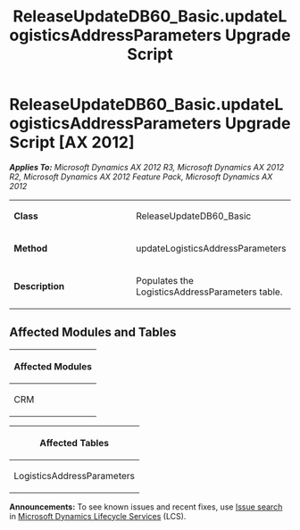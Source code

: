 ﻿---
title: ReleaseUpdateDB60_Basic.updateLogisticsAddressParameters Upgrade Script
TOCTitle: ReleaseUpdateDB60_Basic.updateLogisticsAddressParameters Upgrade Script
ms:assetid: 2b528951-4d9e-87d0-3d63-f7cd5c6c65e6
ms:mtpsurl: https://msdn.microsoft.com/en-us/library/JJ735952(v=AX.60)
ms:contentKeyID: 49707368
ms.date: 05/18/2015
mtps_version: v=AX.60
---

# ReleaseUpdateDB60\_Basic.updateLogisticsAddressParameters Upgrade Script [AX 2012]


_**Applies To:** Microsoft Dynamics AX 2012 R3, Microsoft Dynamics AX 2012 R2, Microsoft Dynamics AX 2012 Feature Pack, Microsoft Dynamics AX 2012_

<table>
<colgroup>
<col style="width: 50%" />
<col style="width: 50%" />
</colgroup>
<tbody>
<tr class="odd">
<td><p><strong>Class</strong></p></td>
<td><p>ReleaseUpdateDB60_Basic</p></td>
</tr>
<tr class="even">
<td><p><strong>Method</strong></p></td>
<td><p>updateLogisticsAddressParameters</p></td>
</tr>
<tr class="odd">
<td><p><strong>Description</strong></p></td>
<td><p>Populates the LogisticsAddressParameters table.</p></td>
</tr>
</tbody>
</table>


## Affected Modules and Tables

<table>
<colgroup>
<col style="width: 100%" />
</colgroup>
<thead>
<tr class="header">
<th><p>Affected Modules</p></th>
</tr>
</thead>
<tbody>
<tr class="odd">
<td><p>CRM</p></td>
</tr>
</tbody>
</table>


<table>
<colgroup>
<col style="width: 100%" />
</colgroup>
<thead>
<tr class="header">
<th><p>Affected Tables</p></th>
</tr>
</thead>
<tbody>
<tr class="odd">
<td><p>LogisticsAddressParameters</p></td>
</tr>
</tbody>
</table>

  
**Announcements:** To see known issues and recent fixes, use [Issue search](http://go.microsoft.com/fwlink/?linkid=389258) in [Microsoft Dynamics Lifecycle Services](http://go.microsoft.com/fwlink/?linkid=306505) (LCS).

